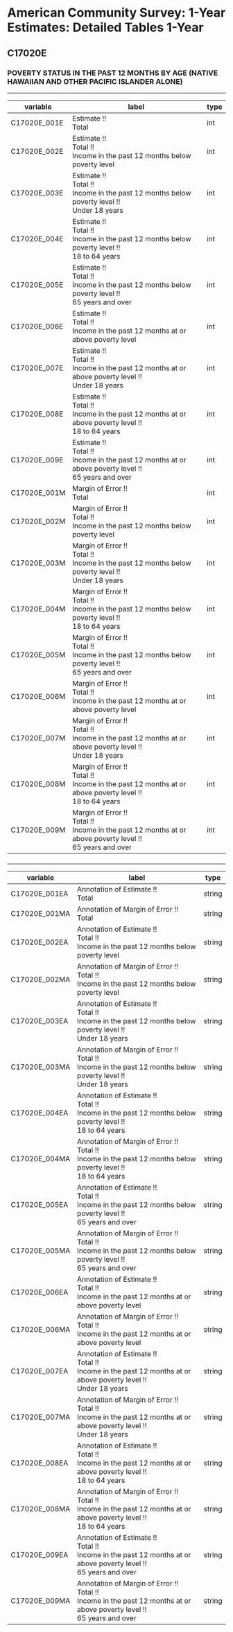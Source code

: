# American Community Survey: 1-Year Estimates: Detailed Tables 1-Year

## C17020E

### POVERTY STATUS IN THE PAST 12 MONTHS BY AGE (NATIVE HAWAIIAN AND OTHER PACIFIC ISLANDER ALONE)

___

| variable | label | type |
| ----- | ----- | ----- |
| C17020E_001E | Estimate !!<br>Total | int |
| C17020E_002E | Estimate !!<br>Total !!<br>Income in the past 12 months below poverty level | int |
| C17020E_003E | Estimate !!<br>Total !!<br>Income in the past 12 months below poverty level !!<br>Under 18 years | int |
| C17020E_004E | Estimate !!<br>Total !!<br>Income in the past 12 months below poverty level !!<br>18 to 64 years | int |
| C17020E_005E | Estimate !!<br>Total !!<br>Income in the past 12 months below poverty level !!<br>65 years and over | int |
| C17020E_006E | Estimate !!<br>Total !!<br>Income in the past 12 months at or above poverty level | int |
| C17020E_007E | Estimate !!<br>Total !!<br>Income in the past 12 months at or above poverty level !!<br>Under 18 years | int |
| C17020E_008E | Estimate !!<br>Total !!<br>Income in the past 12 months at or above poverty level !!<br>18 to 64 years | int |
| C17020E_009E | Estimate !!<br>Total !!<br>Income in the past 12 months at or above poverty level !!<br>65 years and over | int |
| C17020E_001M | Margin of Error !!<br>Total | int |
| C17020E_002M | Margin of Error !!<br>Total !!<br>Income in the past 12 months below poverty level | int |
| C17020E_003M | Margin of Error !!<br>Total !!<br>Income in the past 12 months below poverty level !!<br>Under 18 years | int |
| C17020E_004M | Margin of Error !!<br>Total !!<br>Income in the past 12 months below poverty level !!<br>18 to 64 years | int |
| C17020E_005M | Margin of Error !!<br>Total !!<br>Income in the past 12 months below poverty level !!<br>65 years and over | int |
| C17020E_006M | Margin of Error !!<br>Total !!<br>Income in the past 12 months at or above poverty level | int |
| C17020E_007M | Margin of Error !!<br>Total !!<br>Income in the past 12 months at or above poverty level !!<br>Under 18 years | int |
| C17020E_008M | Margin of Error !!<br>Total !!<br>Income in the past 12 months at or above poverty level !!<br>18 to 64 years | int |
| C17020E_009M | Margin of Error !!<br>Total !!<br>Income in the past 12 months at or above poverty level !!<br>65 years and over | int |
### 

___

| variable | label | type |
| ----- | ----- | ----- |
| C17020E_001EA | Annotation of Estimate !!<br>Total | string |
| C17020E_001MA | Annotation of Margin of Error !!<br>Total | string |
| C17020E_002EA | Annotation of Estimate !!<br>Total !!<br>Income in the past 12 months below poverty level | string |
| C17020E_002MA | Annotation of Margin of Error !!<br>Total !!<br>Income in the past 12 months below poverty level | string |
| C17020E_003EA | Annotation of Estimate !!<br>Total !!<br>Income in the past 12 months below poverty level !!<br>Under 18 years | string |
| C17020E_003MA | Annotation of Margin of Error !!<br>Total !!<br>Income in the past 12 months below poverty level !!<br>Under 18 years | string |
| C17020E_004EA | Annotation of Estimate !!<br>Total !!<br>Income in the past 12 months below poverty level !!<br>18 to 64 years | string |
| C17020E_004MA | Annotation of Margin of Error !!<br>Total !!<br>Income in the past 12 months below poverty level !!<br>18 to 64 years | string |
| C17020E_005EA | Annotation of Estimate !!<br>Total !!<br>Income in the past 12 months below poverty level !!<br>65 years and over | string |
| C17020E_005MA | Annotation of Margin of Error !!<br>Total !!<br>Income in the past 12 months below poverty level !!<br>65 years and over | string |
| C17020E_006EA | Annotation of Estimate !!<br>Total !!<br>Income in the past 12 months at or above poverty level | string |
| C17020E_006MA | Annotation of Margin of Error !!<br>Total !!<br>Income in the past 12 months at or above poverty level | string |
| C17020E_007EA | Annotation of Estimate !!<br>Total !!<br>Income in the past 12 months at or above poverty level !!<br>Under 18 years | string |
| C17020E_007MA | Annotation of Margin of Error !!<br>Total !!<br>Income in the past 12 months at or above poverty level !!<br>Under 18 years | string |
| C17020E_008EA | Annotation of Estimate !!<br>Total !!<br>Income in the past 12 months at or above poverty level !!<br>18 to 64 years | string |
| C17020E_008MA | Annotation of Margin of Error !!<br>Total !!<br>Income in the past 12 months at or above poverty level !!<br>18 to 64 years | string |
| C17020E_009EA | Annotation of Estimate !!<br>Total !!<br>Income in the past 12 months at or above poverty level !!<br>65 years and over | string |
| C17020E_009MA | Annotation of Margin of Error !!<br>Total !!<br>Income in the past 12 months at or above poverty level !!<br>65 years and over | string |

